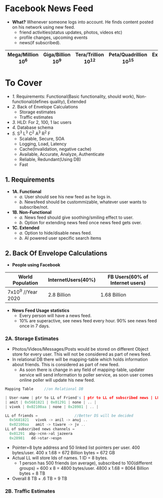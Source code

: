 # Facebook News Feed
- **What?** Whenever someone logs into account. He finds content posted on his network using new feed.
  - friend activities(status updates, photos, videos etc)
  - profile changes, upcoming events
  - news(if subscribed).

| Mega/Million 10<sup>6</sup> | Giga/Billion 10<sup>9</sup> | Tera/Trillion 10<sup>12</sup> | Peta/Quadrillion 10<sup>15</sup> | Exa/Quintillion 10<sup>18</sup> | Zeta/Sextillion 10<sup>21</sup> |
| --- | --- | --- | --- | --- | --- |

# To Cover
- *1.* Requirements: Functional(Basic functionality, should work), Non-functional(defines quality), Extended
- *2.* Back of Envelope Calculations
  - Storage estimates
  - Traffic estimates
- *3.* HLD: For 2, 100, 1 lac users
- *4.* Database schema
- *5.* S<sup>3</sup> L<sup>3</sup> C<sup>2</sup> A<sup>3</sup> R<sup>2</sup> F
  - Scalable, Secure, SOA
  - Logging, Load, Latency
  - Cache(Invalidation, negative cache)
  - Available, Accurate, Analyze, Authenticate
  - Reliable, Redundant(Using DB)
  - Fast

## 1. Requirements
- **1A. Functional**
  - *a.* User should see his new feed as he logs in.
  - *b.* Newsfeed should be custommizable, whatever user wants to subscribe/not.
- **1B. Non-Functional**
  - *a.* News feed should give soothing/smiling effect to user.
  - *b.* Option for extending news feed once news feed gets over.
- **1C. Extended**
  - *a.* Option to hide/disable news feed.
  - *b.* AI powered user specific search items

## 2. Back Of Envelope Calculations

- **People using Facebook**

|World Population|InternetUsers(40%)|FB Users(60% of Internet users)|
|---|---|---|
|7x10<sup>9</sup> //Year 2020|2.8 Billion|1.68 Billion|

- **News Feed Usage statistics**
  - Every person will have a news feed. 
  - 10% are superactive, see news feed every hour. 90% see news feed once in 7 days.
  
### 2A. Storage Estimates
- Photos/Videos/Messages/Posts would be stored on different Object store for every user. This will not be considered as part of news feed.
- In relational DB there will be mapping-table which holds information about friends. This is considered as part of new feed.
  - As soon there is change in any field of mapping-table, updater service will send information to poller service, as soon user comes online poller will update his new feed.
```c
Mapping Table     //on Relational DB

| User-name | ptr to LL of Friend's | ptr to LL of subscribed news | LL of sports | LL of personalities |
| amit | 0x5681821 | 0x01291 | none | .. |
| vivek | 0x02100aa | none | 0x28981 | .. |

LL of friends =                 //Better DS will be decided
  0x5681821   vivek -> anil -> anuj ..   
  0x02100aa   amit -> tiware -> jv ..   
LL of subscribed news channels = 
  0x01291  abp->cnn->al jazeera
  0x28981   dd->star->espn
```
- Pointer=8 byte address and 50 linked list pointers per user.  400 bytes/user.   400 x 1.68 = 672 Billion bytes = 672 GB
- Actual LL will store Ids of names.  1 ID = 8 bytes.
  - 1 person has 500 friends (on average), subscribed to 100(different groups) = 600 x 8 = 4800 bytes/user. 4800 x 1.68 = 8064 Billion bytes = 8 TB
- Overall 8 TB + .6 TB = 9 TB

### 2B. Traffic Estimates
